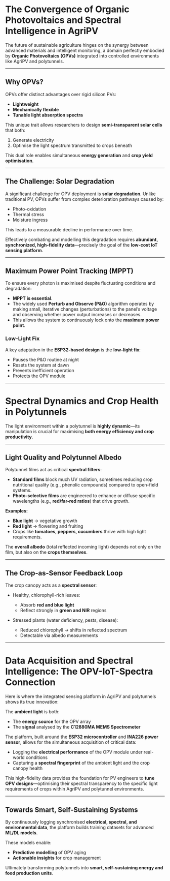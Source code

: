 # The Convergence of Organic Photovoltaics and Spectral Intelligence in AgriPV

The future of sustainable agriculture hinges on the synergy between advanced materials and intelligent monitoring, a domain perfectly embodied by **Organic Photovoltaics (OPVs)** integrated into controlled environments like AgriPV and polytunnels.

---

## Why OPVs?

OPVs offer distinct advantages over rigid silicon PVs:

- **Lightweight**
- **Mechanically flexible**
- **Tunable light absorption spectra**

This unique trait allows researchers to design **semi-transparent solar cells** that both:

1. Generate electricity  
2. Optimise the light spectrum transmitted to crops beneath  

This dual role enables simultaneous **energy generation** and **crop yield optimisation**.

---

## The Challenge: Solar Degradation

A significant challenge for OPV deployment is **solar degradation**. Unlike traditional PV, OPVs suffer from complex deterioration pathways caused by:

- Photo-oxidation  
- Thermal stress  
- Moisture ingress  

This leads to a measurable decline in performance over time.  

Effectively combating and modelling this degradation requires **abundant, synchronized, high-fidelity data**—precisely the goal of the **low-cost IoT sensing platform**.

---

## Maximum Power Point Tracking (MPPT)

To ensure every photon is maximised despite fluctuating conditions and degradation:

- **MPPT is essential**.  
- The widely used **Perturb and Observe (P&O)** algorithm operates by making small, iterative changes (perturbations) to the panel’s voltage and observing whether power output increases or decreases.  
- This allows the system to continuously lock onto the **maximum power point**.  

### Low-Light Fix

A key adaptation in the **ESP32-based design** is the **low-light fix**:

- Pauses the P&O routine at night  
- Resets the system at dawn  
- Prevents inefficient operation  
- Protects the OPV module  

---

# Spectral Dynamics and Crop Health in Polytunnels

The light environment within a polytunnel is **highly dynamic**—its manipulation is crucial for maximising **both energy efficiency and crop productivity**.

---

## Light Quality and Polytunnel Albedo

Polytunnel films act as critical **spectral filters**:

- **Standard films** block much UV radiation, sometimes reducing crop nutritional quality (e.g., phenolic compounds) compared to open-field systems.  
- **Photo-selective films** are engineered to enhance or diffuse specific wavelengths (e.g., **red/far-red ratios**) that drive growth.  

**Examples:**

- **Blue light** → vegetative growth  
- **Red light** → flowering and fruiting  
- Crops like **tomatoes, peppers, cucumbers** thrive with high light requirements.  

The **overall albedo** (total reflected incoming light) depends not only on the film, but also on the **crops themselves**.

---

## The Crop-as-Sensor Feedback Loop

The crop canopy acts as a **spectral sensor**:

- Healthy, chlorophyll-rich leaves:  
  - Absorb **red and blue light**  
  - Reflect strongly in **green and NIR** regions  

- Stressed plants (water deficiency, pests, disease):  
  - Reduced chlorophyll → shifts in reflected spectrum  
  - Detectable via albedo measurements  

---

# Data Acquisition and Spectral Intelligence: The OPV-IoT-Spectra Connection

Here is where the integrated sensing platform in AgriPV and polytunnels shows its true innovation:

The **ambient light** is both:

- The **energy source** for the OPV array  
- The **signal** analysed by the **C12880MA MEMS Spectrometer**  

The platform, built around the **ESP32 microcontroller** and **INA226 power sensor**, allows for the simultaneous acquisition of critical data:

- Logging the **electrical performance** of the OPV module under real-world conditions  
- Capturing a **spectral fingerprint** of the ambient light and the crop canopy health  

This high-fidelity data provides the foundation for PV engineers to **tune OPV designs**—optimising their spectral transparency to the specific light requirements of crops within AgriPV and polytunnel environments.

---

## Towards Smart, Self-Sustaining Systems

By continuously logging synchronised **electrical, spectral, and environmental data**, the platform builds training datasets for advanced **ML/DL models**.  

These models enable:

- **Predictive modelling** of OPV aging  
- **Actionable insights** for crop management  

Ultimately transforming polytunnels into **smart, self-sustaining energy and food production units**.

